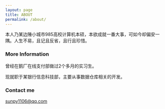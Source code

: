 ```yaml
---
layout: page
title: ABOUT 
permalink: /about/
---
```


本人乃某边陲小城市985高校计算机本硕，本欲成就一番大事，可如今却偏安一隅。人生不易，且记且反省，且行且珍惜。

### More Information

曾经在鹅厂在线支付部做过2个多月的实习生。

现就职于某银行信息科技部，主要从事数据仓库相关的开发。

### Contact me

[sunpy1106@qq.com](mailto:sunpy1106@qq.com)
